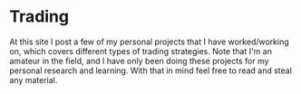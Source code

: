 # Trading
At this site I post a few of my personal projects that I have worked/working on, which covers different types of trading strategies. 
Note that I'm an amateur in the field, and I have only been doing these projects for my personal research and learning. 
With that in mind feel free to read and steal any material.
